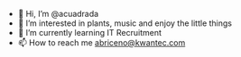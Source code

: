 - 👋 Hi, I’m @acuadrada
- 👀 I’m interested in plants, music and enjoy the little things
- 🌱 I’m currently learning IT Recruitment
- 📫 How to reach me abriceno@kwantec.com

<!---
acuadrada/acuadrada is a ✨ special ✨ repository because its `README.md` (this file) appears on your GitHub profile.
You can click the Preview link to take a look at your changes.
--->
